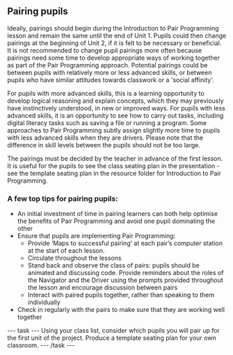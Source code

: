 ## Pairing pupils

Ideally, pairings should begin during the Introduction to Pair Programming lesson and remain the same until the end of Unit 1. Pupils could then change pairings at the beginning of Unit 2, if it is felt to be necessary or beneficial. It is not recommended to change pupil pairings more often because pairings need some time to develop appropriate ways of working together as part of the Pair Programming approach. Potential pairings could be between pupils with relatively more or less advanced skills, or between pupils who have similar attitudes towards classwork or a 'social affinity'. 

For pupils with more advanced skills, this is a learning opportunity to develop logical reasoning and explain concepts, which they may previously have instinctively understood, in new or improved ways. For pupils with less advanced skills, it is an opportunity to see how to carry out tasks, including digital literacy tasks such as saving a file or running a program. Some approaches to Pair Programming subtly assign slightly more time to pupils with less advanced skills when they are drivers. Please note that the difference in skill levels between the pupils should not be too large.

The pairings must be decided by the teacher in advance of the first lesson. It is useful for the pupils to see the class seating plan in the presentation - see the template seating plan in the resource folder for Introduction to Pair Programming. 

### A few top tips for pairing pupils:
+ An initial investment of time in pairing learners can both help optimise the benefits of Pair Programming and avoid one pupil dominating the other
+ Ensure that pupils are implementing Pair Programming:
  + Provide ‘Maps to successful pairing’ at each pair’s computer station at the start of each lesson.
  + Circulate throughout the lessons
  + Stand back and observe the class of pairs: pupils should be animated and discussing code. Provide reminders about the roles of the Navigator and the Driver using the prompts provided throughout the lesson and encourage discussion between pairs
  + Interact with paired pupils together, rather than speaking to them individually
+ Check in regularly with the pairs to make sure that they are working well together



--- task --- Using your class list, consider which pupils you will pair up for the first unit of the project. Produce a template seating plan for your own classroom. --- /task ---
